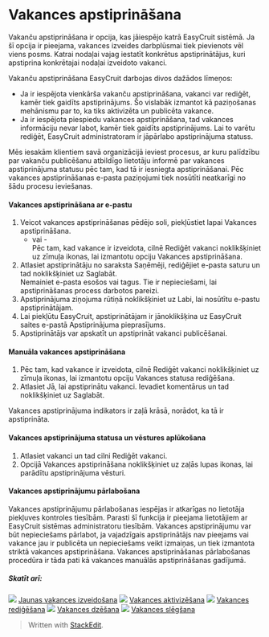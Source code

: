 # Vakances apstiprināšana

Vakanču apstiprināšana ir opcija, kas jāiespējo katrā EasyCruit sistēmā. Ja šī opcija ir pieejama, vakances izveides darbplūsmai tiek pievienots vēl viens posms. Katrai nodaļai vajag iestatīt konkrētus apstiprinātājus, kuri apstiprina konkrētajai nodaļai izveidoto vakanci.

Vakanču apstiprināšana EasyCruit darbojas divos dažādos līmeņos:

-   Ja ir iespējota vienkārša vakanču apstiprināšana, vakanci var rediģēt, kamēr tiek gaidīts apstiprinājums. Šo vislabāk izmantot kā paziņošanas mehānismu par to, ka tiks aktivizēta un publicēta vakance.
-   Ja ir iespējota piespiedu vakances apstiprināšana, tad vakances informāciju nevar labot, kamēr tiek gaidīts apstiprinājums. Lai to varētu rediģēt, EasyCruit administratoram ir jāpārlabo apstiprinājuma statuss.

Mēs iesakām klientiem savā organizācijā ieviest procesus, ar kuru palīdzību par vakanču publicēšanu atbildīgo lietotāju informē par vakances apstiprinājuma statusu pēc tam, kad tā ir iesniegta apstiprināšanai. Pēc vakances apstiprināšanas e-pasta paziņojumi tiek nosūtīti neatkarīgi no šādu procesu ieviešanas.

#### Vakances apstiprināšana ar e-pastu

1.  Veicot vakances apstiprināšanas pēdējo soli, piekļūstiet lapai  Vakances apstiprināšana.  
    - vai -  
    Pēc tam, kad vakance ir izveidota, cilnē  Rediģēt vakanci  noklikšķiniet uz zīmuļa ikonas, lai izmantotu opciju  Vakances apstiprināšana.
2.  Atlasiet apstiprinātāju no saraksta  Saņēmēji, rediģējiet e-pasta saturu un tad noklikšķiniet uz  Saglabāt.  
    Nemainiet e-pasta esošos  <project /> vai <approval-link />  tagus. Tie ir nepieciešami, lai apstiprināšanas process darbotos pareizi.
3.  Apstiprinājuma ziņojuma rūtiņā noklikšķiniet uz  Labi, lai nosūtītu e-pastu apstiprinātājam.
4.  Lai piekļūtu EasyCruit, apstiprinātājam ir jānoklikšķina uz EasyCruit saites e-pastā  Apstiprinājuma pieprasījums.
5.  Apstiprinātājs var apskatīt un apstiprināt vakanci publicēšanai.

#### Manuāla vakances apstiprināšana

1.  Pēc tam, kad vakance ir izveidota, cilnē  Rediģēt vakanci  noklikšķiniet uz zīmuļa ikonas, lai izmantotu opciju  Vakances statusa rediģēšana.
2.  Atlasiet  Jā, lai apstiprinātu vakanci. Ievadiet komentārus un tad noklikšķiniet uz  Saglabāt.

Vakances apstiprinājuma indikators ir zaļā krāsā, norādot, ka tā ir apstiprināta.

#### Vakances apstiprinājuma statusa un vēstures aplūkošana

1.  Atlasiet vakanci un tad cilni  Rediģēt vakanci.
2.  Opcijā  Vakances apstiprināšana  noklikšķiniet uz zaļās lupas ikonas, lai parādītu apstiprinājuma vēsturi.

#### Vakances apstiprinājumu pārlabošana

Vakances apstiprinājumu pārlabošanas iespējas ir atkarīgas no lietotāja piekļuves kontroles tiesībām. Parasti šī funkcija ir pieejama lietotājiem ar EasyCruit sistēmas administratoru tiesībām. Vakances apstiprinājumu var būt nepieciešams pārlabot, ja vajadzīgais apstiprinātājs nav pieejams vai vakance jau ir publicēta un nepieciešams veikt izmaiņas, un tiek izmantota striktā vakances apstiprināšana. Vakances apstiprināšanas pārlabošanas procedūra ir tāda pati kā vakances manuālās apstiprināšanas gadījumā.

##### Skatīt arī:

![](../Resources/Images/icon-document-link.png)  [Jaunas vakances izveidošana](creating_a_new_vacancy.htm)
![](../Resources/Images/icon-document-link.png)  [Vakances aktivizēšana](activating_a_vacancy.htm)
![](../Resources/Images/icon-document-link.png)  [Vakances rediģēšana](editing_a_vacancy.htm)
![](../Resources/Images/icon-document-link.png)  [Vakances dzēšana](deleting_a_vacancy.htm)
![](../Resources/Images/icon-document-link.png)  [Vakances slēgšana](closing_a_vacancy.htm)


> Written with [StackEdit](https://stackedit.io/).
<!--stackedit_data:
eyJoaXN0b3J5IjpbMTAzMzc5NDA2NF19
-->